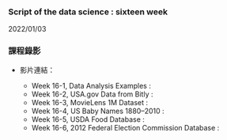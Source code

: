 ### Script of the data science : sixteen week 
2022/01/03

### 課程錄影
* 影片連結： 

  * Week 16-1, Data Analysis Examples :
  * Week 16-2, USA.gov Data from Bitly :
  * Week 16-3, MovieLens 1M Dataset :
  * Week 16-4, US Baby Names 1880–2010 :
  * Week 16-5, USDA Food Database :
  * Week 16-6, 2012 Federal Election Commission Database :
